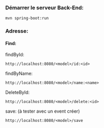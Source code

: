 ### Démarrer le serveur Back-End:
```comand
mvn spring-boot:run
```

### Adresse:
#### Find:
findById:
```url
http://localhost:8080/<model>/id:<id>
```
findByName:
```url
http://localhost:8080/<model>/name:<name>
```
DeleteById:
```url
http://localhost:8080/<model>/delete:<id>
```
save: (à tester avec un event créer)
```url
http://localhost:8080/<model>/save
```